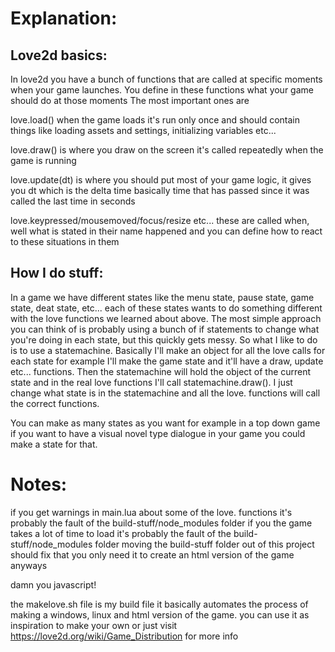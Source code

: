 # Explanation:

## Love2d basics:

In love2d you have a bunch of functions that are called at specific moments
when your game launches.
You define in these functions what your game should do at those moments
The most important ones are

love.load() when the game loads it's run only once and should contain things
like loading assets and settings, initializing variables etc...

love.draw() is where you draw on the screen it's called repeatedly when the
game is running

love.update(dt) is where you should put most of your game logic, it gives
you dt which is the delta time basically time that has passed since it was
called the last time in seconds

love.keypressed/mousemoved/focus/resize etc...
these are called when, well what is stated in their name happened and you
can define how to react to these situations in them

## How I do stuff:

In a game we have different states like the menu state, pause state,
game state, deat state, etc...
each of these states wants to do something different with the love functions
we learned about above.
The most simple approach you can think of is probably using a bunch of if
statements to change what you're doing in each state, but this quickly gets
messy. So what I like to do is to use a statemachine.
Basically I'll make an object for all the love calls for each state
for example I'll make the game state and it'll have a draw, update etc...
functions. Then the statemachine will hold the object of the current state
and in the real love functions I'll call statemachine.draw(). I just change
what state is in the statemachine and all the love. functions will call the
correct functions.

You can make as many states as you want for example in a top down game
if you want to have a visual novel type dialogue in your game you could
make a state for that.

# Notes:
if you get warnings in main.lua about some of the love. functions it's
probably the fault of the build-stuff/node_modules folder
if you the game takes a lot of time to load it's probably the fault of
the build-stuff/node_modules folder
moving the build-stuff folder out of this project should fix that you
only need it to create an html version of the game anyways

damn you javascript!

the makelove.sh file is my build file it basically automates the process
of making a windows, linux and html version of the game.
you can use it as inspiration to make your own or just visit
https://love2d.org/wiki/Game_Distribution for more info
